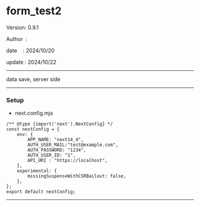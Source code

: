 ﻿# form_test2

 Version: 0.9.1

 Author  :

 date    : 2024/10/20

 update  : 2024/10/22

***

data save, server side

***
### Setup
* next.config.mjs

```
/** @type {import('next').NextConfig} */
const nextConfig = {
    env: {
        APP_NAME: "next14_4",
        AUTH_USER_MAIL:"test@example.com",
        AUTH_PASSWORD: "1234",
        AUTH_USER_ID: "1",
        API_URI : "https://localhost",
    }, 
    experimental: {
        missingSuspenseWithCSRBailout: false,
    },
};
export default nextConfig;
```


***